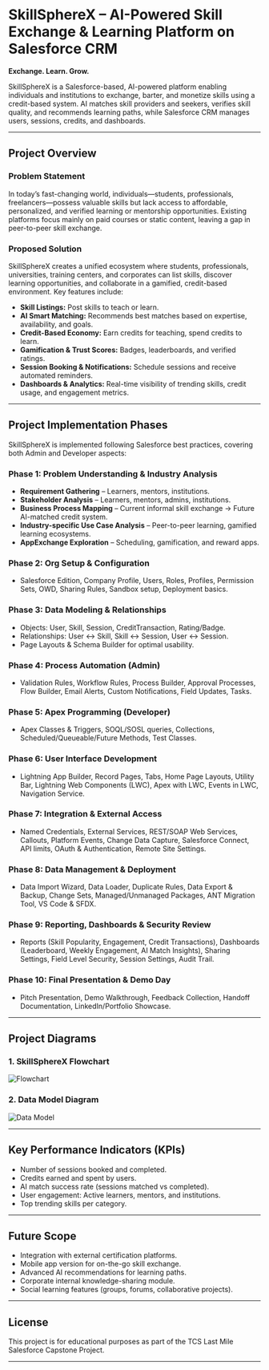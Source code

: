 # SkillSphereX – AI-Powered Skill Exchange & Learning Platform on Salesforce CRM

**Exchange. Learn. Grow.**

SkillSphereX is a Salesforce-based, AI-powered platform enabling individuals and institutions to exchange, barter, and monetize skills using a credit-based system. AI matches skill providers and seekers, verifies skill quality, and recommends learning paths, while Salesforce CRM manages users, sessions, credits, and dashboards.

---

## Project Overview

### Problem Statement
In today’s fast-changing world, individuals—students, professionals, freelancers—possess valuable skills but lack access to affordable, personalized, and verified learning or mentorship opportunities. Existing platforms focus mainly on paid courses or static content, leaving a gap in peer-to-peer skill exchange.

### Proposed Solution
SkillSphereX creates a unified ecosystem where students, professionals, universities, training centers, and corporates can list skills, discover learning opportunities, and collaborate in a gamified, credit-based environment. Key features include:

- **Skill Listings:** Post skills to teach or learn.  
- **AI Smart Matching:** Recommends best matches based on expertise, availability, and goals.  
- **Credit-Based Economy:** Earn credits for teaching, spend credits to learn.  
- **Gamification & Trust Scores:** Badges, leaderboards, and verified ratings.  
- **Session Booking & Notifications:** Schedule sessions and receive automated reminders.  
- **Dashboards & Analytics:** Real-time visibility of trending skills, credit usage, and engagement metrics.  

---

## Project Implementation Phases

SkillSphereX is implemented following Salesforce best practices, covering both Admin and Developer aspects:

### Phase 1: Problem Understanding & Industry Analysis
- **Requirement Gathering** – Learners, mentors, institutions.  
- **Stakeholder Analysis** – Learners, mentors, admins, institutions.  
- **Business Process Mapping** – Current informal skill exchange → Future AI-matched credit system.  
- **Industry-specific Use Case Analysis** – Peer-to-peer learning, gamified learning ecosystems.  
- **AppExchange Exploration** – Scheduling, gamification, and reward apps.

### Phase 2: Org Setup & Configuration
- Salesforce Edition, Company Profile, Users, Roles, Profiles, Permission Sets, OWD, Sharing Rules, Sandbox setup, Deployment basics.

### Phase 3: Data Modeling & Relationships
- Objects: User, Skill, Session, CreditTransaction, Rating/Badge.  
- Relationships: User ↔ Skill, Skill ↔ Session, User ↔ Session.  
- Page Layouts & Schema Builder for optimal usability.

### Phase 4: Process Automation (Admin)
- Validation Rules, Workflow Rules, Process Builder, Approval Processes, Flow Builder, Email Alerts, Custom Notifications, Field Updates, Tasks.

### Phase 5: Apex Programming (Developer)
- Apex Classes & Triggers, SOQL/SOSL queries, Collections, Scheduled/Queueable/Future Methods, Test Classes.

### Phase 6: User Interface Development
- Lightning App Builder, Record Pages, Tabs, Home Page Layouts, Utility Bar, Lightning Web Components (LWC), Apex with LWC, Events in LWC, Navigation Service.

### Phase 7: Integration & External Access
- Named Credentials, External Services, REST/SOAP Web Services, Callouts, Platform Events, Change Data Capture, Salesforce Connect, API limits, OAuth & Authentication, Remote Site Settings.

### Phase 8: Data Management & Deployment
- Data Import Wizard, Data Loader, Duplicate Rules, Data Export & Backup, Change Sets, Managed/Unmanaged Packages, ANT Migration Tool, VS Code & SFDX.

### Phase 9: Reporting, Dashboards & Security Review
- Reports (Skill Popularity, Engagement, Credit Transactions), Dashboards (Leaderboard, Weekly Engagement, AI Match Insights), Sharing Settings, Field Level Security, Session Settings, Audit Trail.

### Phase 10: Final Presentation & Demo Day
- Pitch Presentation, Demo Walkthrough, Feedback Collection, Handoff Documentation, LinkedIn/Portfolio Showcase.

---

## Project Diagrams

### 1. SkillSphereX Flowchart
![Flowchart](images/flowchart.png)

### 2. Data Model Diagram
![Data Model](images/data_model.png)

---

## Key Performance Indicators (KPIs)
- Number of sessions booked and completed.  
- Credits earned and spent by users.  
- AI match success rate (sessions matched vs completed).  
- User engagement: Active learners, mentors, and institutions.  
- Top trending skills per category.  

---

## Future Scope
- Integration with external certification platforms.  
- Mobile app version for on-the-go skill exchange.  
- Advanced AI recommendations for learning paths.  
- Corporate internal knowledge-sharing module.  
- Social learning features (groups, forums, collaborative projects).

---

## License
This project is for educational purposes as part of the TCS Last Mile Salesforce Capstone Project.

---

